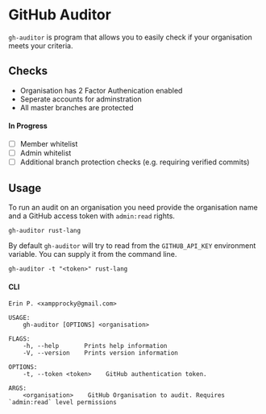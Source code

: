 # GitHub Auditor
`gh-auditor` is program that allows you to easily check if your organisation
meets your criteria.

## Checks

* Organisation has 2 Factor Authenication enabled
* Seperate accounts for adminstration
* All master branches are protected

#### In Progress
- [ ] Member whitelist
- [ ] Admin whitelist
- [ ] Additional branch protection checks (e.g. requiring verified commits)

## Usage
To run an audit on an organisation you need provide the organisation name and
a GitHub access token with `admin:read` rights.

```
gh-auditor rust-lang
```

By default `gh-auditor` will try to read from the `GITHUB_API_KEY` environment
variable. You can supply it from the command line.

```
gh-auditor -t "<token>" rust-lang
```

#### CLI
```
Erin P. <xampprocky@gmail.com>

USAGE:
    gh-auditor [OPTIONS] <organisation>

FLAGS:
    -h, --help       Prints help information
    -V, --version    Prints version information

OPTIONS:
    -t, --token <token>    GitHub authentication token.

ARGS:
    <organisation>    GitHub Organisation to audit. Requires `admin:read` level permissions
```
